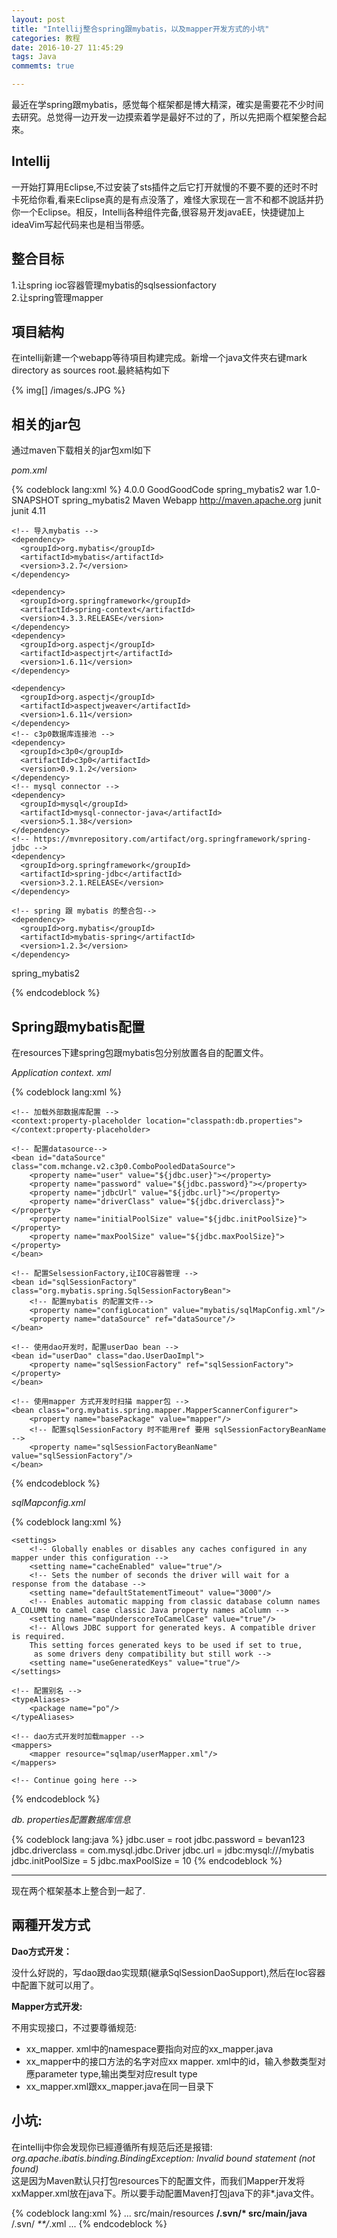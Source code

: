 ```yaml
---
layout: post
title: "Intellij整合spring跟mybatis，以及mapper开发方式的小坑"
categories: 教程
date: 2016-10-27 11:45:29
tags: Java
commemts: true

---
```

   最近在学spring跟mybatis，感觉每个框架都是博大精深，確实是需要花不少时间去研究。总觉得一边开发一边摸索着学是最好不过的了，所以先把兩个框架整合起來。
## Intellij

一开始打算用Eclipse,不过安装了sts插件之后它打开就慢的不要不要的还时不时卡死给你看,看来Eclipse真的是有点没落了，难怪大家现在一言不和都不說話并扔你一个Eclipse。相反，Intellij各种组件完备,很容易开发javaEE，快捷键加上ideaVim写起代码来也是相当带感。
## 整合目标

1.让spring ioc容器管理mybatis的sqlsessionfactory   <br>
2.让spring管理mapper

## 項目結构

在intellij新建一个webapp等待項目构建完成。新增一个java文件夾右键mark directory as sources root.最終結构如下

{% img[] /images/s.JPG %}

## 相关的jar包
通过maven下载相关的jar包xml如下<br/>

_pom.xml_

{% codeblock lang:xml %}
<project xmlns="http://maven.apache.org/POM/4.0.0" xmlns:xsi="http://www.w3.org/2001/XMLSchema-instance"
  xsi:schemaLocation="http://maven.apache.org/POM/4.0.0 http://maven.apache.org/maven-v4_0_0.xsd">
  <modelVersion>4.0.0</modelVersion>
  <groupId>GoodGoodCode</groupId>
  <artifactId>spring_mybatis2</artifactId>
  <packaging>war</packaging>
  <version>1.0-SNAPSHOT</version>
  <name>spring_mybatis2 Maven Webapp</name>
  <url>http://maven.apache.org</url>
  <dependencies>
    <!-- https://mvnrepository.com/artifact/junit/junit -->
    <dependency>
      <groupId>junit</groupId>
      <artifactId>junit</artifactId>
      <version>4.11</version>
    </dependency>

    <!-- 导入mybatis -->
    <dependency>
      <groupId>org.mybatis</groupId>
      <artifactId>mybatis</artifactId>
      <version>3.2.7</version>
    </dependency>

    <dependency>
      <groupId>org.springframework</groupId>
      <artifactId>spring-context</artifactId>
      <version>4.3.3.RELEASE</version>
    </dependency>
    <dependency>
      <groupId>org.aspectj</groupId>
      <artifactId>aspectjrt</artifactId>
      <version>1.6.11</version>
    </dependency>

    <dependency>
      <groupId>org.aspectj</groupId>
      <artifactId>aspectjweaver</artifactId>
      <version>1.6.11</version>
    </dependency>
    <!-- c3p0数据库连接池 -->
    <dependency>
      <groupId>c3p0</groupId>
      <artifactId>c3p0</artifactId>
      <version>0.9.1.2</version>
    </dependency>
    <!-- mysql connector -->
    <dependency>
      <groupId>mysql</groupId>
      <artifactId>mysql-connector-java</artifactId>
      <version>5.1.38</version>
    </dependency>
    <!-- https://mvnrepository.com/artifact/org.springframework/spring-jdbc -->
    <dependency>
      <groupId>org.springframework</groupId>
      <artifactId>spring-jdbc</artifactId>
      <version>3.2.1.RELEASE</version>
    </dependency>

    <!-- spring 跟 mybatis 的整合包-->
    <dependency>
      <groupId>org.mybatis</groupId>
      <artifactId>mybatis-spring</artifactId>
      <version>1.2.3</version>
    </dependency>



  </dependencies>
  <build>
    <finalName>spring_mybatis2</finalName>
  </build>
</project>

{% endcodeblock %}

<!--more -->
## Spring跟mybatis配置

在resources下建spring包跟mybatis包分别放置各自的配置文件。

_Application context. xml_

{% codeblock lang:xml %}
<?xml version="1.0" encoding="UTF-8"?>
<beans xmlns="http://www.springframework.org/schema/beans"
       xmlns:xsi="http://www.w3.org/2001/XMLSchema-instance"
       xmlns:context="http://www.springframework.org/schema/context"
       xsi:schemaLocation="http://www.springframework.org/schema/beans http://www.springframework.org/schema/beans/spring-beans.xsd http://www.springframework.org/schema/context http://www.springframework.org/schema/context/spring-context.xsd">

    <!-- 加载外部数据库配置 -->
    <context:property-placeholder location="classpath:db.properties"></context:property-placeholder>

    <!-- 配置datasource-->
    <bean id="dataSource" class="com.mchange.v2.c3p0.ComboPooledDataSource">
        <property name="user" value="${jdbc.user}"></property>
        <property name="password" value="${jdbc.password}"></property>
        <property name="jdbcUrl" value="${jdbc.url}"></property>
        <property name="driverClass" value="${jdbc.driverclass}"></property>
        <property name="initialPoolSize" value="${jdbc.initPoolSize}"></property>
        <property name="maxPoolSize" value="${jdbc.maxPoolSize}"></property>
    </bean>

    <!-- 配置SelsessionFactory,让IOC容器管理 -->
    <bean id="sqlSessionFactory" class="org.mybatis.spring.SqlSessionFactoryBean">
        <!-- 配置mybatis 的配置文件-->
        <property name="configLocation" value="mybatis/sqlMapConfig.xml"/>
        <property name="dataSource" ref="dataSource"/>
    </bean>

    <!-- 使用dao开发时，配置userDao bean -->
    <bean id="userDao" class="dao.UserDaoImpl">
        <property name="sqlSessionFactory" ref="sqlSessionFactory"></property>
    </bean>

    <!-- 使用mapper 方式开发时扫描 mapper包 -->
    <bean class="org.mybatis.spring.mapper.MapperScannerConfigurer">
        <property name="basePackage" value="mapper"/>
        <!-- 配置sqlSessionFactory 时不能用ref 要用 sqlSessionFactoryBeanName -->
        <property name="sqlSessionFactoryBeanName" value="sqlSessionFactory"/>
    </bean>

</beans>

{% endcodeblock %}

_sqlMapconfig.xml_

{% codeblock lang:xml %}
<?xml version="1.0" encoding="UTF-8"?>
<!DOCTYPE configuration
        PUBLIC "-//mybatis.org//DTD Config 3.0//EN"
        "http://mybatis.org/dtd/mybatis-3-config.dtd">
<configuration>

    <settings>
        <!-- Globally enables or disables any caches configured in any mapper under this configuration -->
        <setting name="cacheEnabled" value="true"/>
        <!-- Sets the number of seconds the driver will wait for a response from the database -->
        <setting name="defaultStatementTimeout" value="3000"/>
        <!-- Enables automatic mapping from classic database column names A_COLUMN to camel case classic Java property names aColumn -->
        <setting name="mapUnderscoreToCamelCase" value="true"/>
        <!-- Allows JDBC support for generated keys. A compatible driver is required.
        This setting forces generated keys to be used if set to true,
         as some drivers deny compatibility but still work -->
        <setting name="useGeneratedKeys" value="true"/>
    </settings>

    <!-- 配置别名 -->
    <typeAliases>
        <package name="po"/>
    </typeAliases>

    <!-- dao方式开发时加载mapper -->
    <mappers>
        <mapper resource="sqlmap/userMapper.xml"/>
    </mappers>

    <!-- Continue going here -->

</configuration>
{% endcodeblock %}

_db. properties配置數据库信息_

{% codeblock lang:java %}
jdbc.user = root
jdbc.password = bevan123
jdbc.driverclass = com.mysql.jdbc.Driver
jdbc.url = jdbc:mysql:///mybatis
jdbc.initPoolSize = 5
jdbc.maxPoolSize = 10
{% endcodeblock %}

--------

现在两个框架基本上整合到一起了.

## 兩種开发方式

**Dao方式开发：**

没什么好説的，写dao跟dao实现類(継承SqlSessionDaoSupport),然后在Ioc容器中配置下就可以用了。

**Mapper方式开发:**

不用实现接口，不过要尊循规范:

- xx\_mapper. xml中的namespace要指向对应的xx\_mapper.java
- xx_mapper中的接口方法的名字对应xx mapper. xml中的id，输入参数类型对應parameter type,输出类型对应result type
- xx\_mapper.xml跟xx\_mapper.java在同一目录下

## 小坑:
 在intellij中你会发现你已經遵循所有规范后还是报错: _org.apache.ibatis.binding.BindingException: Invalid bound statement (not found)_ <br/>
 这是因为Maven默认只打包resources下的配置文件，而我们Mapper开发将xxMapper.xml放在java下。所以要手动配置Maven打包java下的非*.java文件。

 {% codeblock lang:xml %}
<build>
...
<resources>
    <resource>
        <directory>src/main/resources</directory>
        <excludes>
            <exclude>**/.svn/*</exclude>
        </excludes>
    </resource>
    <resource>
        <directory>src/main/java</directory>
        <excludes>
            <exclude>**/.svn/*</exclude>
        </excludes>
        <includes>
            <include>**/*.xml</include>
        </includes>
    </resource>
</resources>
        ...
</build>
 {% endcodeblock %}

